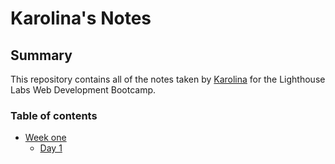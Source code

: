 # Karolina's Notes

## Summary

This repository contains all of the notes taken by [Karolina](https://github.com/quackness) for the Lighthouse Labs Web Development Bootcamp.

### Table of contents
* [Week one](/Week_1)
  * [Day 1](/Week_1/Day_1/)

